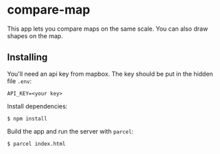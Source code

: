 # compare-map

This app lets you compare maps on the same scale. You can also draw shapes on the map.

## Installing

You'll need an api key from mapbox. The key should be put in the hidden file `.env`:
```
API_KEY=<your key>
```
Install dependencies:

```$ npm install```

Build the app and run the server with `parcel`:

`$ parcel index.html`
